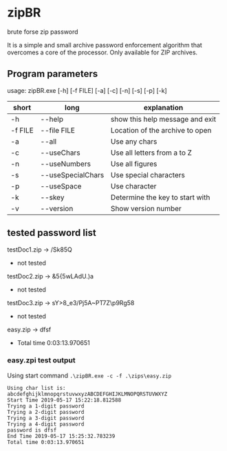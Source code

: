 # zipBR
brute forse zip password

It is a simple and small archive password enforcement algorithm that overcomes a core of the processor.
Only available for ZIP archives.

## Program parameters

usage: zipBR.exe [-h] [-f FILE] [-a] [-c] [-n] [-s] [-p] [-k]

short | long | explanation
------|------|------------
-h| --help|show this help message and exit
-f FILE| --file FILE | Location of the archive to open
-a| --all            | Use any chars
-c| --useChars       | Use all letters from a to Z
-n| --useNumbers     | Use all figures
-s| --useSpecialChars| Use special characters
-p| --useSpace       | Use <SPACE> character
-k| --skey           | Determine the key to start with
-v| --version        | Show version number


## tested password list

testDoc1.zip -> /Sk85Q
- not tested

testDoc2.zip -> &5{5wLAdU.)a
- not tested

testDoc3.zip -> sY>8_e3/Pj5A~PT7Z\p9Rg58
- not tested

easy.zip -> dfsf
- Total time 0:03:13.970651

### easy.zpi test output

Using start command ``.\zipBR.exe -c -f .\zips\easy.zip``

```
Using char list is:
abcdefghijklmnopqrstuvwxyzABCDEFGHIJKLMNOPQRSTUVWXYZ
Start Time 2019-05-17 15:22:18.812588
Trying a 1-digit password
Trying a 2-digit password
Trying a 3-digit password
Trying a 4-digit password
password is dfsf
End Time 2019-05-17 15:25:32.783239
Total time 0:03:13.970651
```
